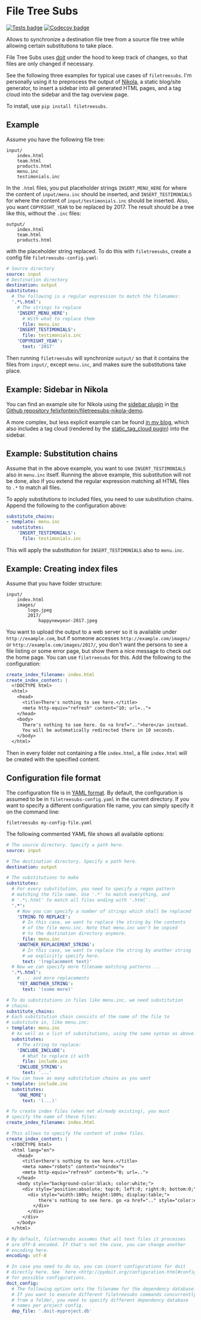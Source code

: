 <!--
Copyright © 2014—2023 Felix Fontein.
SPDX-License-Identifier: MIT
-->

File Tree Subs
==============

[![Tests badge](https://github.com/felixfontein/filetreesubs/actions/workflows/python.yml/badge.svg)](https://github.com/felixfontein/filetreesubs/actions/workflows/python.yml)
[![Codecov badge](https://img.shields.io/codecov/c/github/felixfontein/filetreesubs)](https://codecov.io/gh/felixfontein/filetreesubs)

Allows to synchronize a destination file tree from a source file tree while allowing certain substitutions to take place.

File Tree Subs uses [doit](http://pydoit.org/) under the hood to keep track of changes, so that files are only changed if necessary.

See the following three examples for typical use cases of `filetreesubs`. I'm personally using it to preprocess the output of [Nikola](https://getnikola.com/), a static blog/site generator, to insert a sidebar into all generated HTML pages, and a tag cloud into the sidebar and the tag overview page.

To install, use `pip install filetreesubs`.


Example
-------

Assume you have the following file tree:

    input/
        index.html
        team.html
        products.html
        menu.inc
        testimonials.inc

In the `.html` files, you put placeholder strings `INSERT_MENU_HERE` for where the content of `input/menu.inc` should be inserted, and `INSERT_TESTIMONIALS` for where the content of `input/testimonials.inc` should be inserted. Also, you want `COPYRIGHT_YEAR` to be replaced by 2017. The result should be a tree like this, without the `.inc` files:

    output/
        index.html
        team.html
        products.html

with the placeholder string replaced. To do this with `filetreesubs`, create a config file `filetreesubs-config.yaml`:

```yaml
# Source directory
source: input
# Destination directory
destination: output
substitutes:
  # The following is a regular expression to match the filenames:
  '.*\.html':
    # The strings to replace
    'INSERT_MENU_HERE':
      # With what to replace them
      file: menu.inc
    'INSERT_TESTIMONIALS':
      file: testimonials.inc
    'COPYRIGHT_YEAR':
      text: '2017'
```

Then running `filetreesubs` will synchronize `output/` so that it contains the files from `input/`, except `menu.inc`, and makes sure the substitutions take place.


Example: Sidebar in Nikola
--------------------------

You can find an example site for Nikola using the [sidebar plugin](https://plugins.getnikola.com/v8/sidebar/) in [the Github repository felixfontein/filetreesubs-nikola-demo](https://github.com/felixfontein/filetreesubs-nikola-demo/).

A more complex, but less explicit example can be found [in my blog](https://spielwiese.fontein.de/2017/01/06/static-sidebar-and-tag-cloud/), which also includes a tag cloud (rendered by the [static_tag_cloud pugin](https://plugins.getnikola.com/v8/static_tag_cloud/)) into the sidebar.


Example: Substitution chains
----------------------------

Assume that in the above example, you want to use `INSERT_TESTIMONIALS` also in `menu.inc` itself. Running the above example, this substitution will not be done, also if you extend the regular expression matching all HTML files to `.*` to match all files.

To apply substitutions to included files, you need to use substitution chains. Append the following to the configuration above:

```yaml
substitute_chains:
- template: menu.inc
  substitutes:
    'INSERT_TESTIMONIALS':
      file: testimonials.inc
```

This will apply the substitution for `INSERT_TESTIMONIALS` also to `menu.inc`.


Example: Creating index files
-----------------------------

Assume that you have folder structure:

    input/
        index.html
        images/
            logo.jpeg
            2017/
                happynewyear-2017.jpeg

You want to upload the output to a web server so it is available under `http://example.com`, but if someone accesses `http://example.com/images/` or `http://example.com/images/2017/`, you don't want the persons to see a file listing or some error page, but show them a nice message to check out the home page. You can use `filetreesubs` for this. Add the following to the configuration:

```yaml
create_index_filename: index.html
create_index_content: |
  <!DOCTYPE html>
  <html>
    <head>
      <title>There's nothing to see here.</title>
      <meta http-equiv="refresh" content="10; url=..">
    </head>
    <body>
      There's nothing to see here. Go <a href="..">here</a> instead.
      You will be automatically redirected there in 10 seconds.
    </body>
  </html>
```

Then in every folder not containing a file `index.html`, a file `index.html` will be created with the specified content.


Configuration file format
-------------------------

The configuration file is in [YAML format](https://en.wikipedia.org/wiki/YAML). By default, the configuration is assumed to be in `filetreesubs-config.yaml` in the current directory. If you want to specify a different configuration file name, you can simply specify it on the command line:

    filetreesubs my-config-file.yaml

The following commented YAML file shows all available options:

```yaml
# The source directory. Specify a path here.
source: input

# The destination directory. Specify a path here.
destination: output

# The substitutions to make
substitutes:
  # For every substitution, you need to specify a regex pattern
  # matching the file name. Use '.*' to match everything, and
  # '.*\.html' to match all files ending with '.html'.
  '.*':
    # Now you can specify a number of strings which shall be replaced
    'STRING TO REPLACE':
      # In this case, we want to replace the string by the contents
      # of the file menu.inc. Note that menu.inc won't be copied
      # to the destination directory anymore.
      file: menu.inc
    'ANOTHER_REPLACEMENT_STRING':
      # In this case, we want to replace the string by another string
      # we explicitly specify here.
      text: '(replacement text)'
  # Now we can specify more filename matching patterns ...
  '.*\.html':
    # ... and more replacements
    'YET_ANOTHER_STRING':
      text: '(some more)'

# To do substitutions in files like menu.inc, we need substitution
# chains.
substitute_chains:
# Each substitution chain consists of the name of the file to
# substitute in, like menu.inc:
- template: menu.inc
  # As well as a list of substitutions, using the same syntax as above:
  substitutes:
    # The string to replace:
    'INCLUDE_INCLUDE':
      # What to replace it with
      file: include.inc
    'INCLUDE_STRING':
      text: '...'
# You can have as many substitution chains as you want
- template: include.inc
  substitutes:
    'ONE_MORE':
      text: '(...)'

# To create index files (when not already existing), you must
# specify the name of these files:
create_index_filename: index.html

# This allows to specify the content of index files.
create_index_content: |
  <!DOCTYPE html>
  <html lang="en">
    <head>
      <title>there's nothing to see here.</title>
      <meta name="robots" content="noindex">
      <meta http-equiv="refresh" content="0; url=..">
    </head>
    <body style="background-color:black; color:white;">
      <div style="position:absolute; top:0; left:0; right:0; bottom:0;">
        <div style="width:100%; height:100%; display:table;">
            there's nothing to see here. go <a href=".." style="color:#AAA;">here</a> instead.
          </div>
        </div>
      </div>
    </body>
  </html>

# By default, filetreesubs assumes that all text files it processes
# are UTF-8 encoded. If that's not the case, you can change another
# encoding here.
encoding: utf-8

# In case you need to do so, you can insert configurations for doit
# directly here. See `here <http://pydoit.org/configuration.html#configuration-at-dodo-py>`__
# for possible configurations.
doit_config:
  # The following option sets the filename for the dependency database.
  # If you want to execute different filetreesubs commands concurrently
  # from a folder, you need to specify different dependency database
  # names per project config.
  dep_file: '.doit-myproject.db'
```
